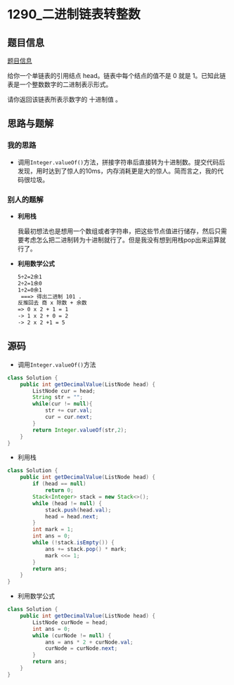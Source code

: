 # 1290_二进制链表转整数

##   题目信息

[题目信息](https://leetcode-cn.com/problems/convert-binary-number-in-a-linked-list-to-integer/)

给你一个单链表的引用结点 head。链表中每个结点的值不是 0 就是 1。已知此链表是一个整数数字的二进制表示形式。

请你返回该链表所表示数字的 十进制值 。

##   思路与题解

### 		    我的思路

* 调用`Integer.valueOf()`方法，拼接字符串后直接转为十进制数。提交代码后发现，用时达到了惊人的10ms，内存消耗更是大的惊人。简而言之，我的代码很垃圾。

###     别人的题解

* **利用栈**

  我最初想法也是想用一个数组或者字符串，把这些节点值进行储存，然后只需要考虑怎么把二进制转为十进制就行了。但是我没有想到用栈pop出来运算就行了。

* **利用数学公式**

  ```txt
  5÷2=2余1 
  2÷2=1余0 
  1÷2=0余1  
   ===> 得出二进制 101 .
  反推回去 商 x 除数 + 余数 
  => 0 x 2 + 1 = 1 
  -> 1 x 2 + 0 = 2
  -> 2 x 2 +1 = 5
  ```

##   源码

* 调用`Integer.valueOf()`方法

```java
class Solution {
    public int getDecimalValue(ListNode head) {
        ListNode cur = head;
        String str = "";
        while(cur != null){
            str += cur.val; 
            cur = cur.next;
        }
        return Integer.valueOf(str,2);
    }
}
```

* 利用栈

```java
class Solution {
    public int getDecimalValue(ListNode head) {
		if (head == null)
			return 0;
		Stack<Integer> stack = new Stack<>();
		while (head != null) {
			stack.push(head.val);
			head = head.next;
		}
		int mark = 1;
		int ans = 0;
		while (!stack.isEmpty()) {
			ans += stack.pop() * mark;
			mark <<= 1;
		}
		return ans;
    }
}
```

* 利用数学公式

```java
class Solution {
    public int getDecimalValue(ListNode head) {
        ListNode curNode = head;
        int ans = 0;
        while (curNode != null) {
            ans = ans * 2 + curNode.val;
            curNode = curNode.next;
        }
        return ans;
    }
}
```

